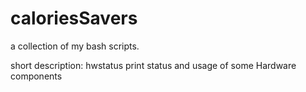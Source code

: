 # caloriesSavers
a collection of my bash scripts.

short description:
	hwstatus	print status and usage of some Hardware components
	

